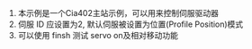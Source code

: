1. 本示例是一个Cia402主站示例，可以用来控制伺服驱动器
2. 伺服 ID 应设置为2, 默认伺服被设置为位置(Profile Position)模式
3. 可以使用 finsh 测试 servo on及相对移动功能